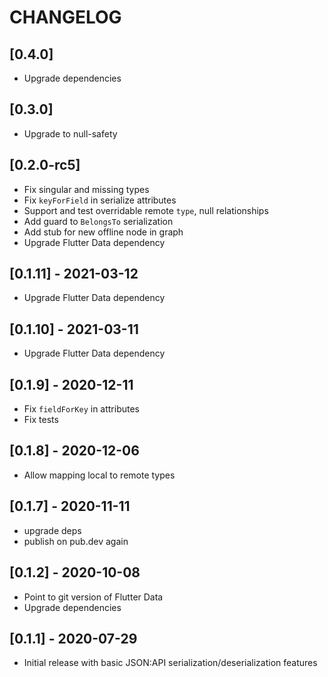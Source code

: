 # CHANGELOG

## [0.4.0]

- Upgrade dependencies

## [0.3.0]

- Upgrade to null-safety

## [0.2.0-rc5]

- Fix singular and missing types
- Fix `keyForField` in serialize attributes
- Support and test overridable remote `type`, null relationships
- Add guard to `BelongsTo` serialization
- Add stub for new offline node in graph
- Upgrade Flutter Data dependency

## [0.1.11] - 2021-03-12

- Upgrade Flutter Data dependency

## [0.1.10] - 2021-03-11

- Upgrade Flutter Data dependency

## [0.1.9] - 2020-12-11

- Fix `fieldForKey` in attributes
- Fix tests

## [0.1.8] - 2020-12-06

- Allow mapping local to remote types

## [0.1.7] - 2020-11-11

- upgrade deps
- publish on pub.dev again

## [0.1.2] - 2020-10-08

- Point to git version of Flutter Data
- Upgrade dependencies

## [0.1.1] - 2020-07-29

- Initial release with basic JSON:API serialization/deserialization features
